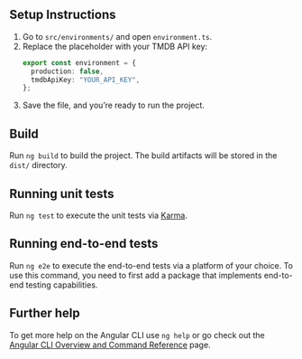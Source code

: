 ## Setup Instructions

1. Go to `src/environments/` and open `environment.ts`.
2. Replace the placeholder with your TMDB API key:
   ```typescript
   export const environment = {
     production: false,
     tmdbApiKey: "YOUR_API_KEY",
   };
   ```
3. Save the file, and you’re ready to run the project.

## Build

Run `ng build` to build the project. The build artifacts will be stored in the `dist/` directory.

## Running unit tests

Run `ng test` to execute the unit tests via [Karma](https://karma-runner.github.io).

## Running end-to-end tests

Run `ng e2e` to execute the end-to-end tests via a platform of your choice. To use this command, you need to first add a package that implements end-to-end testing capabilities.

## Further help

To get more help on the Angular CLI use `ng help` or go check out the [Angular CLI Overview and Command Reference](https://angular.dev/tools/cli) page.
